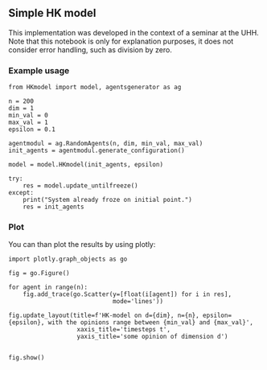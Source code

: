 ## Simple HK model

This implementation was developed in the context of a seminar at the UHH.
Note that this notebook is only for explanation purposes, it does not consider error handling, such as division by zero.

### Example usage
```
from HKmodel import model, agentsgenerator as ag

n = 200
dim = 1
min_val = 0
max_val = 1
epsilon = 0.1

agentmodul = ag.RandomAgents(n, dim, min_val, max_val) 
init_agents = agentmodul.generate_configuration()

model = model.HKmodel(init_agents, epsilon)

try:
    res = model.update_untilfreeze()
except: 
    print("System already froze on initial point.")
    res = init_agents
```

### Plot
You can than plot the results by using plotly:

```
import plotly.graph_objects as go

fig = go.Figure()

for agent in range(n):
    fig.add_trace(go.Scatter(y=[float(i[agent]) for i in res], 
                             mode='lines'))

fig.update_layout(title=f'HK-model on d={dim}, n={n}, epsilon={epsilon}, with the opinions range between {min_val} and {max_val}',
                   xaxis_title='timesteps t',
                   yaxis_title='some opinion of dimension d')

    
fig.show()
```
